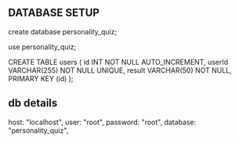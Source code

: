 ## DATABASE SETUP

create database personality_quiz;

use personality_quiz;

CREATE TABLE users (
id INT NOT NULL AUTO_INCREMENT,
userId VARCHAR(255) NOT NULL UNIQUE,
result VARCHAR(50) NOT NULL,
PRIMARY KEY (id)
);

## db details

host: "localhost",
user: "root",
password: "root",
database: "personality_quiz",
